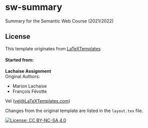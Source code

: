 # sw-summary

Summary for the Semantic Web Course (2021/2022)

## License 
This template originates from [LaTeXTemplates](http://www.LaTeXTemplates.com)
#### Started from:
__Lachaise Assignment__  
Original Authors:

- Marion Lachaise
- François Févotte
  
Vel (vel@LaTeXTemplates.com)

Changes from the original template are listed in the ```layout.tex``` file.

[![License: CC BY-NC-SA 4.0](https://img.shields.io/badge/License-CC_BY--NC--SA_4.0-lightgrey.svg)](https://creativecommons.org/licenses/by-nc-sa/4.0/)
